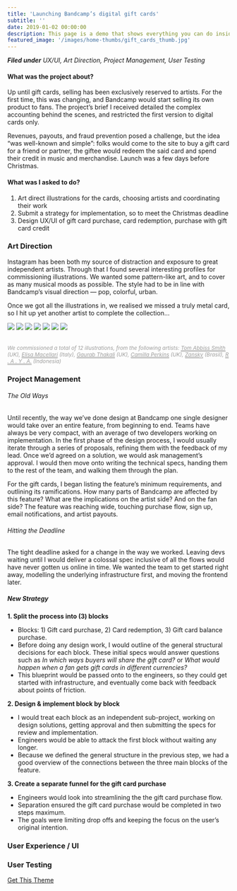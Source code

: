 ```yaml
---
title: 'Launching Bandcamp’s digital gift cards'
subtitle: ''
date: 2019-01-02 00:00:00
description: This page is a demo that shows everything you can do inside portfolio and blog posts.
featured_image: '/images/home-thumbs/gift_cards_thumb.jpg'
---
```


_**Filed under** UX/UI, Art Direction, Project Management, User Testing_

#### What was the project about?
Up until gift cards, selling has been exclusively reserved to artists. For the first time, this was changing, and Bandcamp would start selling its own product to fans. The project’s brief I received detailed the complex accounting behind the scenes, and restricted the first version to digital cards only.

Revenues, payouts, and fraud prevention posed a challenge, but the idea “was well-known and simple”: folks would come to the site to buy a gift card for a friend or partner, the giftee would redeem the said card and spend their credit in music and merchandise. Launch was a few days before Christmas.


#### What was I asked to do?
1. Art direct illustrations for the cards, choosing artists and coordinating their work
2. Submit a strategy for implementation, so to meet the Christmas deadline
3. Design UX/UI of gift card purchase, card redemption, purchase with gift card credit


### Art Direction
Instagram has been both my source of distraction and exposure to great independent artists. Through that I found several interesting profiles for commissioning illustrations. We wanted some pattern-like art, and to cover as many musical moods as possible. The style had to be in line with Bandcamp’s visual direction — pop, colorful, urban.

Once we got all the illustrations in, we realised we missed a truly metal card, so I hit up yet another artist to complete the collection&hellip;

<div class="gallery" data-columns="1" style="max-width:850px;">
	<img src="/images/cards/00-bandcamp-gift-cards.jpg">
  <img src="/images/cards/01-abiss.jpg">
  <img src="/images/cards/02-macellari.jpg">
  <img src="/images/cards/03-garaub.jpg">
  <img src="/images/cards/04-perkins.jpg">
	<img src="/images/cards/05-zansky.jpg">
  <img src="/images/cards/06-raya.jpg">
</div>

<p style="font-size: 85%; color: #9c9c9b; margin-top: 30px; font-style: italic;">
We commissioned a total of 12 illustrations, from the following artists: <a style="color: #9c9c9b; border-bottom: 1px solid #9c9c9b;" href="https://www.instagram.com/tomabbisssmithart/">Tom Abbiss Smith</a> (UK), <a style="color: #9c9c9b; border-bottom: 1px solid #9c9c9b;" href="https://www.instagram.com/elisamacellari/">Elisa Macellari</a> (Italy), <a style="color: #9c9c9b; border-bottom: 1px solid #9c9c9b;" href="https://www.instagram.com/gaurabthakali/?hl=en">Gaurab Thakali</a> (UK), <a style="color: #9c9c9b; border-bottom: 1px solid #9c9c9b;" href="https://www.instagram.com/camperksillustration/">Camilla Perkins</a> (UK), <a style="color: #9c9c9b; border-bottom: 1px solid #9c9c9b;" href="http://www.zansky.com.br/">Zansky</a> (Brasil), <a style="color: #9c9c9b; border-bottom: 1px solid #9c9c9b;" href="https://www.instagram.com/rayatheink/">R . A . Y . A.</a> (Indonesia)
</p>


### Project Management

###### The Old Ways

Until recently, the way we’ve done design at Bandcamp one single designer would take over an entire feature, from beginning to end. Teams have always be very compact, with an average of two developers working on implementation. In the first phase of the design process, I would usually iterate through a series of proposals, refining them with the feedback of my lead. Once we’d agreed on a solution, we would ask management’s approval. I would then move onto writing the technical specs, handing them to the rest of the team, and walking them through the plan.

For the gift cards, I began listing the feature’s minimum requirements, and outlining its ramifications. How many parts of Bandcamp are affected by this feature? What are the implications on the artist side? And on the fan side? The feature was reaching wide, touching purchase flow, sign up, email notifications, and artist payouts.

###### Hitting the Deadline

The tight deadline asked for a change in the way we worked. Leaving devs waiting until I would deliver a colossal spec inclusive of all the flows would have never gotten us online in time. We wanted the team to get started right away, modelling the underlying infrastructure first, and moving the frontend later.


##### New Strategy

**1. Split the process into (3) blocks**
* Blocks: 1) Gift card purchase, 2) Card redemption, 3) Gift card balance purchase.
* Before doing any design work, I would outline of the general structural decisions for each block. These initial specs would answer questions such as _In which ways buyers will share the gift card?_ or _What would happen when a fan gets gift cards in different currencies?_
* This blueprint would be passed onto to the engineers, so they could get started with infrastructure, and eventually come back with feedback about points of friction.

**2. Design & implement block by block**
* I would treat each block as an independent sub-project, working on design solutions, getting approval and then submitting the specs for review and implementation.
* Engineers would be able to attack the first block without waiting any longer.
* Because we defined the general structure in the previous step, we had a good overview of the connections between the three main blocks of the feature.

**3. Create a separate funnel for the gift card purchase**
* Engineers would look into streamlining the the gift card purchase flow.
* Separation ensured the gift card purchase would be completed in two steps maximum.
* The goals were limiting drop offs and keeping the focus on the user’s original intention.<br/>




### User Experience / UI

### User Testing



<a href="https://jekyllthemes.io/theme/duet-portfolio-jekyll-theme" class="button button--large">Get This Theme</a>
